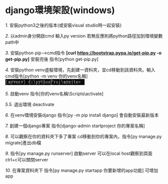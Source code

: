 # django環境架設(windows)

*1.* 安裝python3之後的版本(或安裝visual studio時一起安裝)

*2.* 以admin身分開啟cmd 輸入py version 若無反應則將python路徑加到環境變數path中

*3.* 安裝python pip-->cmd指令 **[curl https://bootstrap.pypa.io/get-pip.py -o get-pip.py]** 安裝完後 指令[python get-pip.py]

*4.* 安裝python venv虛擬環境，先創建一資料夾，並cd移動到該資料夾。輸入cmd指令[python -m venv 你的venv名稱] 
![image](https://github.com/c12121234/WorkingExperence/blob/master/%E9%97%9C%E6%96%BCpython/pic/django%E5%AE%89%E8%A3%9D%E6%B5%81%E7%A8%8B01.PNG)

*5.* 啟動venv 指令[你的venv名稱\Scripts\activate]

*5.5.* 退出環境 deactivate

*6.* 在venv環境安裝django 指令[py -m pip install django] 會自動安裝最新版本

*7.* 創建一個django專案 指令[django-admin startproject 你的專案名稱]

*8.* 可以觀察在你的資料夾下多了專案 cd移動到你的專案內，指令[py manage.py migrate]產出db檔

*9.* 指令[py manage.py runserver] 啟動server 可以在local host觀察到頁面 ctrl+c可以關閉server

*10.* 在專案資料夾下 指令[py manage.py startapp 你要新增的app功能] 可增加app
